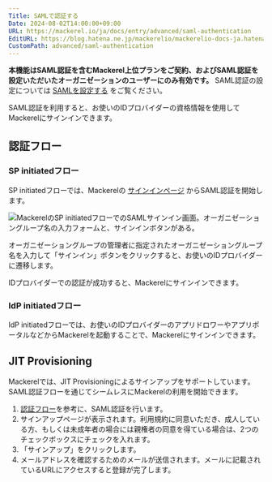 ```yaml
---
Title: SAMLで認証する
Date: 2024-08-02T14:00:00+09:00
URL: https://mackerel.io/ja/docs/entry/advanced/saml-authentication
EditURL: https://blog.hatena.ne.jp/mackerelio/mackerelio-docs-ja.hatenablog.mackerel.io/atom/entry/6802340630902356589
CustomPath: advanced/saml-authentication
---
```


**本機能はSAML認証を含むMackerel上位プランをご契約、およびSAML認証を設定いただいたオーガニゼーションのユーザーにのみ有効です。**
SAML認証の設定については [SAMLを設定する](https://mackerel.io/ja/docs/entry/advanced/saml-settings) をご覧ください。

SAML認証を利用すると、お使いのIDプロバイダーの資格情報を使用してMackerelにサインインできます。

## 認証フロー

### SP initiatedフロー

SP initiatedフローでは、Mackerelの [サインインページ](https://mackerel.io/signin/saml) からSAML認証を開始します。

![MackerelのSP initiatedフローでのSAMLサインイン画面。オーガニゼーショングループ名の入力フォームと、サインインボタンがある。](https://cdn-ak.f.st-hatena.com/images/fotolife/m/mackerelio/20240830/20240830182144_original.png)

オーガニゼーショングループの管理者に指定されたオーガニゼーショングループ名を入力して「サインイン」ボタンをクリックすると、お使いのIDプロバイダーに遷移します。

IDプロバイダーでの認証が成功すると、Mackerelにサインインできます。

### IdP initiatedフロー

IdP initiatedフローでは、お使いのIDプロバイダーのアプリドロワーやアプリポータルなどからMackerelを起動することで、Mackerelにサインインできます。

## JIT Provisioning

Mackerelでは、JIT Provisioningによるサインアップをサポートしています。
SAML認証フローを通じてシームレスにMackerelの利用を開始できます。

1. [認証フロー](#認証フロー)を参考に、SAML認証を行います。
2. サインアップページが表示されます。利用規約に同意いただき、成人している方、もしくは未成年者の場合には親権者の同意を得ている場合は、2つのチェックボックスにチェックを入れます。
3. 「サインアップ」をクリックします。
4. メールアドレスを確認するためのメールが送信されます。メールに記載されているURLにアクセスすると登録が完了します。
